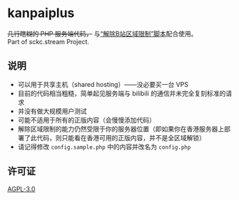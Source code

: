 ﻿# kanpaiplus

~~几行瞎糊的 PHP 服务端代码，~~ 与[“解除B站区域限制”脚本](https://greasyfork.org/scripts/25718)配合使用。  
Part of sckc.stream Project.

## 说明

- 可以用于共享主机（shared hosting）——没必要买一台 VPS
- 目前的代码相当粗糙，简单起见服务端与 bilibili 的通信并未完全复刻标准的请求
- 并没有做大规模用户测试
- 可能不适用于所有的正版内容（会慢慢添加代码）
- 解除区域限制的能力仍然受限于你的服务器位置（即如果你在香港服务器上部署了此代码，则只能看在香港可用的正版内容，并不是全区域解锁）
- 请记得修改 `config.sample.php` 中的内容并改名为 `config.php`

## 许可证

[AGPL-3.0](https://github.com/SerCom-KC/kanpaiplus/raw/master/LICENSE)
